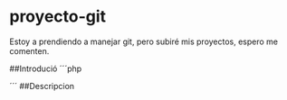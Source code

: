 # proyecto-git
Estoy a prendiendo a manejar git, pero subiré mis proyectos, espero me comenten.
 
##Introdució
´´´php
<?php phpinfo ();?>
´´´
##Descripcion
